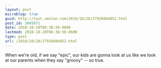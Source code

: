 ```yaml
---
layout: post
microblog: true
guid: http://twit.vmstan.com/2010/10/20/27926884852.html
post_id: 3045871
date: 2010-10-20T06:38:50-0600
lastmod: 2010-10-20T06:38:50-0600
type: post
url: /2010/10/20/27926884852.html
---
```

When we're old, if we say "epic", our kids are gonna look at us like we look at our parents when they say "groovy" -- so true.
